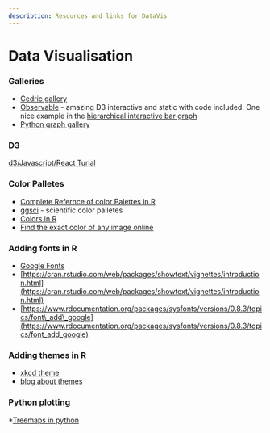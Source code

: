```yaml
---
description: Resources and links for DataVis
---
```


# Data Visualisation

### Galleries

* [Cedric gallery](https://www.cedricscherer.com/top/dataviz/)
* [Observable](https://observablehq.com/@d3/gallery) - amazing D3 interactive and static with code included. One nice example in the [hierarchical interactive bar graph](https://observablehq.com/@d3/hierarchical-bar-chart)
* [Python graph gallery](https://www.python-graph-gallery.com/)

### D3

[d3/Javascript/React Turial](https://www.youtube.com/watch?v=2LhoCfjm8R4&ab_channel=freeCodeCamp.org)

### Color Palletes

* [Complete Refernce of color Palettes in R](https://github.com/EmilHvitfeldt/r-color-palettes)
* [ggsci](https://www.rdocumentation.org/packages/ggsci/versions/2.9) - scientific color palletes
* [Colors in R](http://www.stat.columbia.edu/~tzheng/files/Rcolor.pdf)
* [Find the exact color of any image online](https://imagecolorpicker.com/)

### Adding fonts in R

* [Google Fonts](https://fonts.google.com/)
* [https://cran.rstudio.com/web/packages/showtext/vignettes/introduction.html](https://cran.rstudio.com/web/packages/showtext/vignettes/introduction.html)
* [https://www.rdocumentation.org/packages/sysfonts/versions/0.8.3/topics/font\_add\_google](https://www.rdocumentation.org/packages/sysfonts/versions/0.8.3/topics/font_add_google)

### Adding themes in R

* [xkcd theme](https://stackoverflow.com/questions/12675147/how-can-we-make-xkcd-style-graphs)
* [blog about themes](https://rfortherestofus.com/2019/08/themes-to-improve-your-ggplot-figures/)

### Python plotting

*[Treemaps in python](https://www.analyticsvidhya.com/blog/2021/06/build-treemaps-in-python-using-squarify/)







